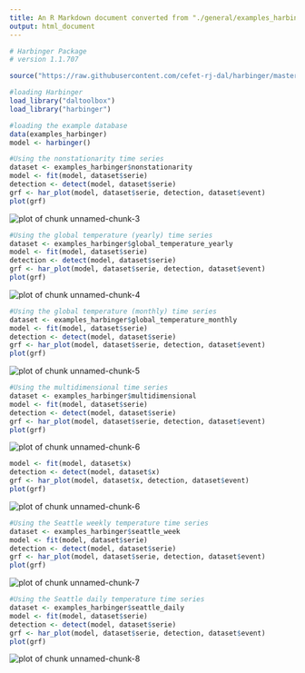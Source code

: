 ```yaml
---
title: An R Markdown document converted from "./general/examples_harbinger.ipynb"
output: html_document
---
```



```r
# Harbinger Package
# version 1.1.707

source("https://raw.githubusercontent.com/cefet-rj-dal/harbinger/master/jupyter.R")

#loading Harbinger
load_library("daltoolbox") 
load_library("harbinger") 
```


```r
#loading the example database
data(examples_harbinger)
model <- harbinger()
```


```r
#Using the nonstationarity time series 
dataset <- examples_harbinger$nonstationarity
model <- fit(model, dataset$serie)
detection <- detect(model, dataset$serie)
grf <- har_plot(model, dataset$serie, detection, dataset$event)
plot(grf)
```

![plot of chunk unnamed-chunk-3](fig/examples_harbinger/unnamed-chunk-3-1.png)


```r
#Using the global temperature (yearly) time series
dataset <- examples_harbinger$global_temperature_yearly
model <- fit(model, dataset$serie)
detection <- detect(model, dataset$serie)
grf <- har_plot(model, dataset$serie, detection, dataset$event)
plot(grf)
```

![plot of chunk unnamed-chunk-4](fig/examples_harbinger/unnamed-chunk-4-1.png)


```r
#Using the global temperature (monthly) time series
dataset <- examples_harbinger$global_temperature_monthly
model <- fit(model, dataset$serie)
detection <- detect(model, dataset$serie)
grf <- har_plot(model, dataset$serie, detection, dataset$event)
plot(grf)
```

![plot of chunk unnamed-chunk-5](fig/examples_harbinger/unnamed-chunk-5-1.png)


```r
#Using the multidimensional time series 
dataset <- examples_harbinger$multidimensional
model <- fit(model, dataset$serie)
detection <- detect(model, dataset$serie)
grf <- har_plot(model, dataset$serie, detection, dataset$event)
plot(grf)
```

![plot of chunk unnamed-chunk-6](fig/examples_harbinger/unnamed-chunk-6-1.png)

```r
model <- fit(model, dataset$x)
detection <- detect(model, dataset$x)
grf <- har_plot(model, dataset$x, detection, dataset$event)
plot(grf)
```

![plot of chunk unnamed-chunk-6](fig/examples_harbinger/unnamed-chunk-6-2.png)


```r
#Using the Seattle weekly temperature time series
dataset <- examples_harbinger$seattle_week
model <- fit(model, dataset$serie)
detection <- detect(model, dataset$serie)
grf <- har_plot(model, dataset$serie, detection, dataset$event)
plot(grf)
```

![plot of chunk unnamed-chunk-7](fig/examples_harbinger/unnamed-chunk-7-1.png)


```r
#Using the Seattle daily temperature time series
dataset <- examples_harbinger$seattle_daily
model <- fit(model, dataset$serie)
detection <- detect(model, dataset$serie)
grf <- har_plot(model, dataset$serie, detection, dataset$event)
plot(grf)
```

![plot of chunk unnamed-chunk-8](fig/examples_harbinger/unnamed-chunk-8-1.png)


